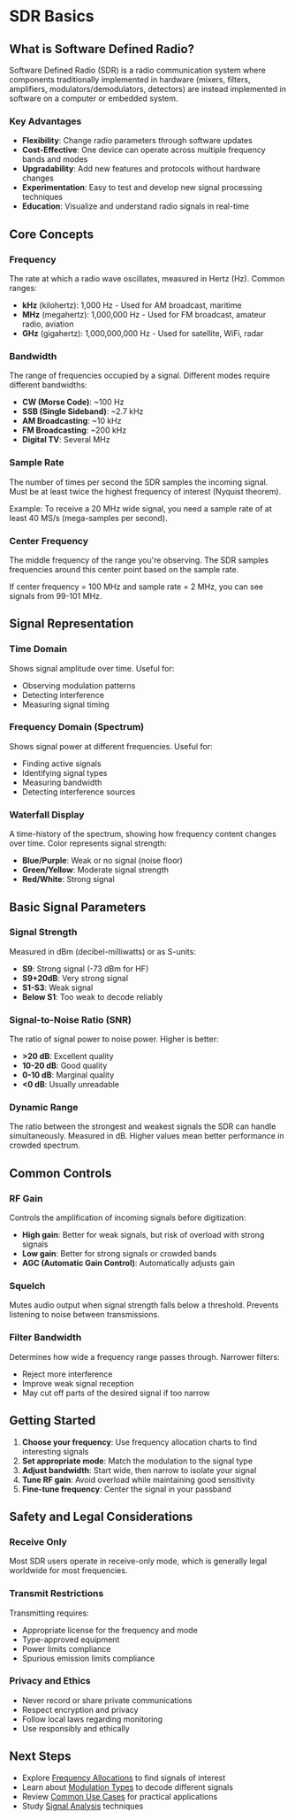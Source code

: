 # SDR Basics

## What is Software Defined Radio?

Software Defined Radio (SDR) is a radio communication system where components traditionally implemented in hardware (mixers, filters, amplifiers, modulators/demodulators, detectors) are instead implemented in software on a computer or embedded system.

### Key Advantages

- **Flexibility**: Change radio parameters through software updates
- **Cost-Effective**: One device can operate across multiple frequency bands and modes
- **Upgradability**: Add new features and protocols without hardware changes
- **Experimentation**: Easy to test and develop new signal processing techniques
- **Education**: Visualize and understand radio signals in real-time

## Core Concepts

### Frequency

The rate at which a radio wave oscillates, measured in Hertz (Hz). Common ranges:
- **kHz** (kilohertz): 1,000 Hz - Used for AM broadcast, maritime
- **MHz** (megahertz): 1,000,000 Hz - Used for FM broadcast, amateur radio, aviation
- **GHz** (gigahertz): 1,000,000,000 Hz - Used for satellite, WiFi, radar

### Bandwidth

The range of frequencies occupied by a signal. Different modes require different bandwidths:
- **CW (Morse Code)**: ~100 Hz
- **SSB (Single Sideband)**: ~2.7 kHz
- **AM Broadcasting**: ~10 kHz
- **FM Broadcasting**: ~200 kHz
- **Digital TV**: Several MHz

### Sample Rate

The number of times per second the SDR samples the incoming signal. Must be at least twice the highest frequency of interest (Nyquist theorem).

Example: To receive a 20 MHz wide signal, you need a sample rate of at least 40 MS/s (mega-samples per second).

### Center Frequency

The middle frequency of the range you're observing. The SDR samples frequencies around this center point based on the sample rate.

If center frequency = 100 MHz and sample rate = 2 MHz, you can see signals from 99-101 MHz.

## Signal Representation

### Time Domain

Shows signal amplitude over time. Useful for:
- Observing modulation patterns
- Detecting interference
- Measuring signal timing

### Frequency Domain (Spectrum)

Shows signal power at different frequencies. Useful for:
- Finding active signals
- Identifying signal types
- Measuring bandwidth
- Detecting interference sources

### Waterfall Display

A time-history of the spectrum, showing how frequency content changes over time. Color represents signal strength:
- **Blue/Purple**: Weak or no signal (noise floor)
- **Green/Yellow**: Moderate signal strength
- **Red/White**: Strong signal

## Basic Signal Parameters

### Signal Strength

Measured in dBm (decibel-milliwatts) or as S-units:
- **S9**: Strong signal (-73 dBm for HF)
- **S9+20dB**: Very strong signal
- **S1-S3**: Weak signal
- **Below S1**: Too weak to decode reliably

### Signal-to-Noise Ratio (SNR)

The ratio of signal power to noise power. Higher is better:
- **>20 dB**: Excellent quality
- **10-20 dB**: Good quality
- **0-10 dB**: Marginal quality
- **<0 dB**: Usually unreadable

### Dynamic Range

The ratio between the strongest and weakest signals the SDR can handle simultaneously. Measured in dB. Higher values mean better performance in crowded spectrum.

## Common Controls

### RF Gain

Controls the amplification of incoming signals before digitization:
- **High gain**: Better for weak signals, but risk of overload with strong signals
- **Low gain**: Better for strong signals or crowded bands
- **AGC (Automatic Gain Control)**: Automatically adjusts gain

### Squelch

Mutes audio output when signal strength falls below a threshold. Prevents listening to noise between transmissions.

### Filter Bandwidth

Determines how wide a frequency range passes through. Narrower filters:
- Reject more interference
- Improve weak signal reception
- May cut off parts of the desired signal if too narrow

## Getting Started

1. **Choose your frequency**: Use frequency allocation charts to find interesting signals
2. **Set appropriate mode**: Match the modulation to the signal type
3. **Adjust bandwidth**: Start wide, then narrow to isolate your signal
4. **Tune RF gain**: Avoid overload while maintaining good sensitivity
5. **Fine-tune frequency**: Center the signal in your passband

## Safety and Legal Considerations

### Receive Only

Most SDR users operate in receive-only mode, which is generally legal worldwide for most frequencies.

### Transmit Restrictions

Transmitting requires:
- Appropriate license for the frequency and mode
- Type-approved equipment
- Power limits compliance
- Spurious emission limits compliance

### Privacy and Ethics

- Never record or share private communications
- Respect encryption and privacy
- Follow local laws regarding monitoring
- Use responsibly and ethically

## Next Steps

- Explore [Frequency Allocations](./frequency-allocations.md) to find signals of interest
- Learn about [Modulation Types](./modulation-types.md) to decode different signals
- Review [Common Use Cases](./common-use-cases.md) for practical applications
- Study [Signal Analysis](./signal-analysis.md) techniques
